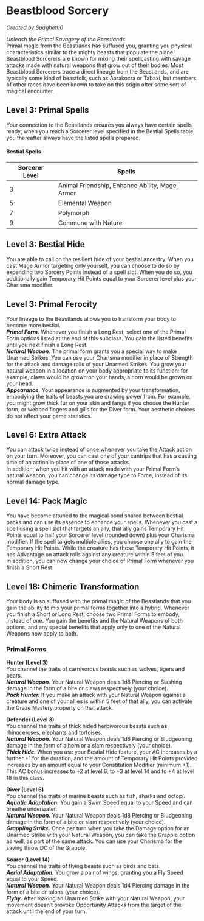 # Beastblood Sorcery
[*Created by Spaghetti0*](https://bio.site/spaghetti0)

*Unleash the Primal Savagery of the Beastlands*  
Primal magic from the Beastlands has suffused you, granting you physical characteristics similar to the mighty beasts that populate the plane. Beastblood Sorcerers are known for mixing their spellcasting with savage attacks made with natural weapons that grow out of their bodies. Most Beastblood Sorcerers trace a direct lineage from the Beastlands, and are typically some kind of beastfolk, such as Aarakocra or Tabaxi, but members of other races have been known to take on this origin after some sort of magical encounter.

## Level 3: Primal Spells
Your connection to the Beastlands ensures you always have certain spells ready; when you reach a Sorcerer level specified in the Bestial Spells table, you thereafter always have the listed spells prepared.
#### Bestial Spells
| Sorcerer Level | Spells                                         |
|----------------|------------------------------------------------|
| 3              | Animal Friendship, Enhance Ability, Mage Armor |
| 5              | Elemental Weapon                               |
| 7              | Polymorph                                      |
| 9              | Commune with Nature                            |

## Level 3: Bestial Hide
You are able to call on the resilient hide of your bestial ancestry. When you cast Mage Armor targeting only yourself, you can choose to do so by expending two Sorcery Points instead of a spell slot. When you do so, you additionally gain Temporary Hit Points equal to your Sorcerer level plus your Charisma modifier.

## Level 3: Primal Ferocity
Your lineage to the Beastlands allows you to transform your body to become more bestial.  
***Primal Form.*** Whenever you finish a Long Rest, select one of the Primal Form options listed at the end of this subclass. You gain the listed benefits until you next finish a Long Rest.  
***Natural Weapon.*** The primal form grants you a special way to make Unarmed Strikes. You can use your Charisma modifier in place of Strength for the attack and damage rolls of your Unarmed Strikes. You grow your natural weapon in a location on your body appropriate to its function: for example, claws would be grown on your hands, a horn would be grown on your head.  
***Appearance.*** Your appearance is augmented by your transformation, embodying the traits of beasts you are drawing power from. For example, you might grow thick fur on your skin and fangs if you choose the Hunter form, or webbed fingers and gills for the Diver form. Your aesthetic choices do not affect your game statistics.

## Level 6: Extra Attack
You can attack twice instead of once whenever you take the Attack action on your turn. Moreover, you can cast one of your cantrips that has a casting time of an action in place of one of those attacks.  
In addition, when you hit with an attack made with your Primal Form’s natural weapon, you can change its damage type to Force, instead of its normal damage type.

## Level 14: Pack Magic
You have become attuned to the magical bond shared between bestial packs and can use its essence to enhance your spells. Whenever you cast a spell using a spell slot that targets an ally, that ally gains Temporary Hit Points equal to half your Sorcerer level (rounded down) plus your Charisma modifier. If the spell targets multiple allies, you choose one ally to gain the Temporary Hit Points. While the creature has these Temporary Hit Points, it has Advantage on attack rolls against any creature within 5 feet of you.  
In addition, you can now change your choice of Primal Form whenever you finish a Short Rest.

## Level 18: Chimeric Transformation
Your body is so suffused with the primal magic of the Beastlands that you gain the ability to mix your primal forms together into a hybrid. Whenever you finish a Short or Long Rest, choose two Primal Forms to embody, instead of one. You gain the benefits and the Natural Weapons of both options, and any special benefits that apply only to one of the Natural Weapons now apply to both.

### Primal Forms
**Hunter (Level 3)**  
You channel the traits of carnivorous beasts such as wolves, tigers and bears.  
***Natural Weapon.*** Your Natural Weapon deals 1d8 Piercing or Slashing damage in the form of a bite or claws respectively (your choice).  
***Pack Hunter.*** If you make an attack with your Natural Weapon against a creature and one of your allies is within 5 feet of that ally, you can activate the Graze Mastery property on that attack.  

**Defender (Level 3)**  
You channel the traits of thick hided herbivorous beasts such as rhinoceroses, elephants and tortoises.  
***Natural Weapon.*** Your Natural Weapon deals 1d6 Piercing or Bludgeoning damage in the form of a horn or a slam respectively (your choice).  
***Thick Hide.*** When you use your Bestial Hide feature, your AC increases by a further +1 for the duration, and the amount of Temporary Hit Points provided increases by an amount equal to your Constitution Modifier (minimum +1). This AC bonus increases to +2 at level 6, to +3 at level 14 and to +4 at level 18 in this class.  

**Diver (Level 6)**  
You channel the traits of marine beasts such as fish, sharks and octopi.  
***Aquatic Adaptation.*** You gain a Swim Speed equal to your Speed and can breathe underwater.  
***Natural Weapon.*** Your Natural Weapon deals 1d8 Piercing or Bludgeoning damage in the form of a bite or slam respectively (your choice).  
***Grappling Strike.*** Once per turn when you take the Damage option for an Unarmed Strike with your Natural Weapon, you can take the Grapple option as well, as part of the same attack. You can use your Charisma for the saving throw DC of the Grapple.  

**Soarer (Level 14)**  
You channel the traits of flying beasts such as birds and bats.  
***Aerial Adaptation.*** You grow a pair of wings, granting you a Fly Speed equal to your Speed.  
***Natural Weapon.*** Your Natural Weapon deals 1d4 Piercing damage in the form of a bite or talons (your choice).  
***Flyby.*** After making an Unarmed Strike with your Natural Weapon, your movement doesn’t provoke Opportunity Attacks from the target of the attack until the end of your turn.  